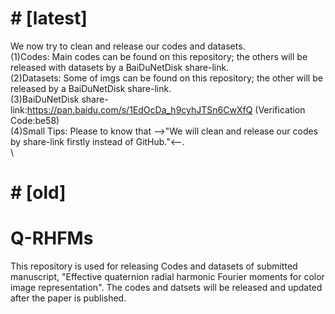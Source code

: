 # # [latest]
We now try to clean and release our codes and datasets.  
(1)Codes: Main codes can be found on this repository; the others will be released with datasets by a BaiDuNetDisk share-link.  
(2)Datasets: Some of imgs can be found on this repository; the other will be released by a BaiDuNetDisk share-link.  
(3)BaiDuNetDisk share-link:https://pan.baidu.com/s/1EdOcDa_h9cyhJTSn6CwXfQ (Verification Code:be58)  
(4)Small Tips: Please to know that -->"We will clean and release our codes by share-link firstly instead of GitHub."<--.
\
\
# # [old]
# Q-RHFMs
This repository is used for releasing Codes and datasets of submitted manuscript, "Effective quaternion radial harmonic Fourier moments for color image representation".
The codes and datsets will be released and updated after the paper is published.
